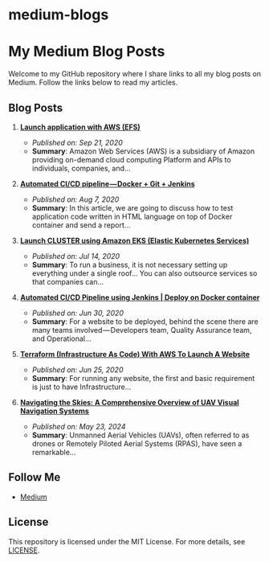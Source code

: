 # medium-blogs

# My Medium Blog Posts

Welcome to my GitHub repository where I share links to all my blog posts on Medium. Follow the links below to read my articles.

## Blog Posts

1. **[Launch application with AWS (EFS)](https://medium.com/@priyankanahar/launch-application-with-aws-efs-fd058d9860c6)**
   - *Published on: Sep 21, 2020*
   - **Summary**: Amazon Web Services (AWS) is a subsidiary of Amazon providing on-demand cloud computing Platform and APIs to individuals, companies, and…

2. **[Automated CI/CD pipeline — Docker + Git + Jenkins](https://medium.com/@priyankanahar/automated-ci-cd-pipeline-docker-git-jenkins-12a15f6612c8)**
   - *Published on: Aug 7, 2020*
   - **Summary**: In this article, we are going to discuss how to test application code written in HTML language on top of Docker container and send a report…

3. **[Launch CLUSTER using Amazon EKS (Elastic Kubernetes Services)](https://medium.com/@priyankanahar/launch-cluster-using-amazon-eks-elastic-kubernetes-services-eec2ed18d1d5)**
   - *Published on: Jul 14, 2020*
   - **Summary**: To run a business, it is not necessary setting up everything under a single roof… You can also outsource services so that companies can…

4. **[Automated CI/CD Pipeline using Jenkins | Deploy on Docker container](https://medium.com/@priyankanahar/automated-ci-cd-pipeline-using-jenkins-deploy-on-docker-container-2bb9011827f7)**
   - *Published on: Jun 30, 2020*
   - **Summary**: For a website to be deployed, behind the scene there are many teams involved — Developers team, Quality Assurance team, and Operational…
     
5. **[Terraform (Infrastructure As Code) With AWS To Launch A Website](https://medium.com/@priyankanahar/terraform-infrastructure-as-code-with-aws-to-launch-a-website-823170f28cf1)**
   - *Published on: Jun 25, 2020*
   - **Summary**: For running any website, the first and basic requirement is just to have Infrastructure...
  
6. **[Navigating the Skies: A Comprehensive Overview of UAV Visual Navigation Systems](https://medium.com/@priyankanahar/navigating-the-skies-a-comprehensive-overview-of-uav-visual-navigation-systems-d3627c10d5aa)**
   - *Published on: May 23, 2024*
   - **Summary**: Unmanned Aerial Vehicles (UAVs), often referred to as drones or Remotely Piloted Aerial Systems (RPAS), have seen a remarkable…
   




## Follow Me

- [Medium](https://medium.com/@priyankanahar)


## License

This repository is licensed under the MIT License. For more details, see [LICENSE](LICENSE).
